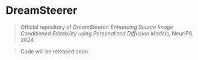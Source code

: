 # DreamSteerer
> Official repository of *DreamSteerer: Enhancing Source Image Conditioned Editability using Personalized Diffusion Models*, NeurIPS 2024.

> Code will be released soon.
